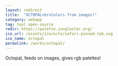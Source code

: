 ```yaml
---
layout: redirect
title:  "OCTOPAL<br>Colors from images!"
category: webapp
tag: tool open-source
redir: https://palette.junglestar.org/
ico_url: /assets/ico/octo/safari-pinned-tab.svg
ico_name: octopal
permalink: /works/octopal/
---
```


Octopal, feeds on images, gives rgb palettes!
